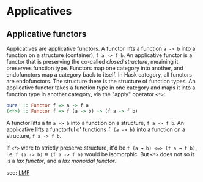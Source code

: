 # Applicatives

## Applicative functors

Applicatives are applicative functors. A functor lifts a function `a -> b` into a function on a structure (container), `f a -> f b`. An applicative functor is a functor that is preserving the co-called *closed structure*, meaining it preserves function type. Functors map one category into another, and endofunctors map a category back to itself. In Hask category, all functors are endofunctors. The structure there is the structure of function types. An applicative functor takes a function type in one category and maps it into a function type in another category, via the "apply" operator `<*>`:

```hs
pure  :: Functor f => a -> f a
(<*>) :: Functor f => f (a -> b) -> (f a -> f b)
```

A functor lifts a fn `a -> b` into a function on a structure, `f a -> f b`. An applicative lifts a functorful o' functions `f (a -> b)` into a function on a structure, `f a -> f b`.

If `<*>` were to strictly preserve structure, it'd be `f (a → b) <=> (f a → f b)`, i.e. `f (a -> b)` ≅ `(f a -> f b)` would be isomorphic. But `<*>` does not so it is a *lax functor*, and a *lax monoidal functor*.

see: [LMF](./monoidal-functors.md)
